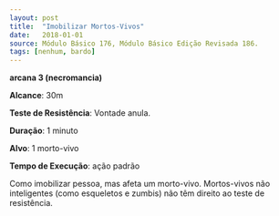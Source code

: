 ```yaml
---
layout: post
title:  "Imobilizar Mortos-Vivos"
date:   2018-01-01
source: Módulo Básico 176, Módulo Básico Edição Revisada 186.
tags: [nenhum, bardo]
---
```


**arcana 3 (necromancia)**

**Alcance**: 30m

**Teste de Resistência**: Vontade anula.

**Duração**: 1 minuto

**Alvo**: 1 morto-vivo

**Tempo de Execução**: ação padrão

Como imobilizar pessoa, mas afeta um morto-vivo. Mortos-vivos não inteligentes (como esqueletos e zumbis) não têm direito ao teste de resistência.
